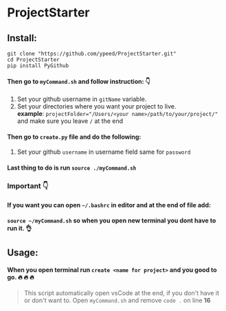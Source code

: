 # ProjectStarter
## Install:
```
git clone "https://github.com/ypeed/ProjectStarter.git"
cd ProjectStarter
pip install PyGithub
```
#### Then go to `myCommand.sh` and follow instruction: :point_down:
1. Set your github username in `gitName` variable.  
2. Set your directories where you want your project to live. <br />
**example**: `projectFolder="/Users/<your name>/path/to/your/project/"` <br />
and make sure you leave `/` at the end

#### Then go to `create.py` file and do the following:  
1. Set your github `username` in username field same for `password`

#### Last thing to do is run `source ./myCommand.sh`
### Important :point_down:
#### If you want you can open `~/.bashrc` in editor and at the end of file add:  
#### `source ~/myCommand.sh` so when you open new terminal you dont have to run it. :ok_hand:

## Usage:
#### When you open terminal run `create <name for project>` and you good to go. :fire: :fire: :fire:
>This script automatically open vsCode at the end, if you don't have it or don't want to.
>Open `myCommand.sh` and remove `code .` on line **16**
